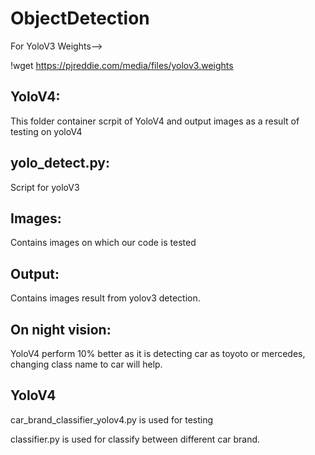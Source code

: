 # ObjectDetection


For YoloV3 Weights-->

!wget https://pjreddie.com/media/files/yolov3.weights

## YoloV4:

This folder container scrpit of YoloV4 and output images as a result of testing on yoloV4

## yolo_detect.py:

Script for yoloV3

## Images:

Contains images on which our code is tested

## Output:

Contains images result from yolov3 detection.

## On night vision:

YoloV4 perform 10% better as it is detecting car as toyoto or mercedes, changing class name to car will help.

## YoloV4

car_brand_classifier_yolov4.py is used for testing 

classifier.py is used for classify between different car brand.
